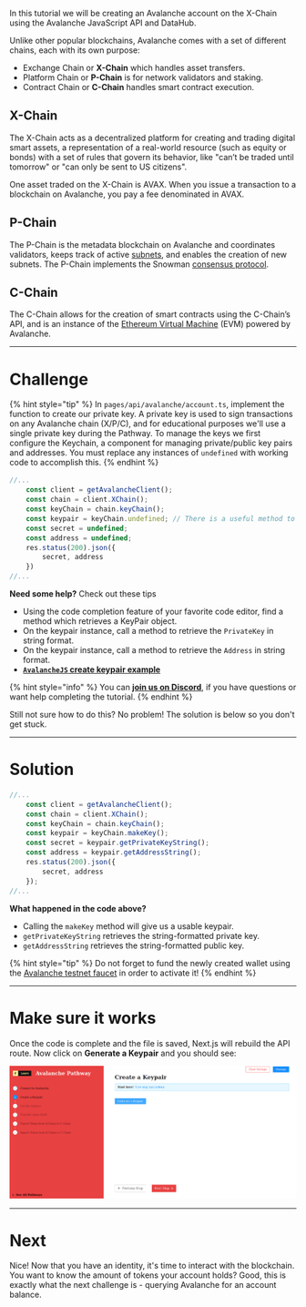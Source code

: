 In this tutorial we will be creating an Avalanche account on the X-Chain using the Avalanche JavaScript API and DataHub.

Unlike other popular blockchains, Avalanche comes with a set of different chains, each with its own purpose:

* Exchange Chain or **X-Chain** which handles asset transfers.
* Platform Chain or **P-Chain** is for network validators and staking.
* Contract Chain or **C-Chain** handles smart contract execution.

## X-Chain

The X-Chain acts as a decentralized platform for creating and trading digital smart assets, a representation of a real-world resource (such as equity or bonds) with a set of rules that govern its behavior, like "can’t be traded until tomorrow" or "can only be sent to US citizens".

One asset traded on the X-Chain is AVAX. When you issue a transaction to a blockchain on Avalanche, you pay a fee denominated in AVAX.

## P-Chain

The P-Chain is the metadata blockchain on Avalanche and coordinates validators, keeps track of active [subnets](https://support.avax.network/en/articles/4064861-what-is-a-subnet), and enables the creation of new subnets. The P-Chain implements the Snowman [consensus protocol](https://docs.avax.network/learn/platform-overview/avalanche-consensus).

## C-Chain

The C-Chain allows for the creation of smart contracts using the C-Chain’s API, and is an instance of the [Ethereum Virtual Machine](https://ethereum.stackexchange.com/questions/268/ethereum-block-architecture/6413#6413) (EVM) powered by Avalanche.

------------------------

# Challenge

{% hint style="tip" %}
In `pages/api/avalanche/account.ts`, implement the function to create our private key. A private key is used to sign transactions on any Avalanche chain (X/P/C), and for educational purposes we'll use a single private key during the Pathway. To manage the keys we first configure the Keychain, a component for managing private/public key pairs and addresses. You must replace any instances of `undefined` with working code to accomplish this.
{% endhint %}

```typescript
//...
	const client = getAvalancheClient();
	const chain = client.XChain(); 
	const keyChain = chain.keyChain(); 
	const keypair = keyChain.undefined; // There is a useful method to use here
	const secret = undefined;
	const address = undefined;
	res.status(200).json({
		secret, address
	})
//...
```

**Need some help?** Check out these tips
* Using the code completion feature of your favorite code editor, find a method which retrieves a KeyPair object.
* On the keypair instance, call a method to retrieve the `PrivateKey` in string format.
* On the keypair instance, call a method to retrieve the `Address` in string format.
* [**`AvalancheJS` create keypair example**](https://github.com/ava-labs/avalanchejs/blob/master/examples/evm/createKeypair.ts)

{% hint style="info" %}
You can [**join us on Discord**](https://discord.gg/fszyM7K), if you have questions or want help completing the tutorial.
{% endhint %}

Still not sure how to do this? No problem! The solution is below so you don't get stuck.

------------------------

# Solution

```typescript
//...
	const client = getAvalancheClient();
	const chain = client.XChain(); 
	const keyChain = chain.keyChain(); 
	const keypair = keyChain.makeKey();
	const secret = keypair.getPrivateKeyString();
	const address = keypair.getAddressString();
	res.status(200).json({
		secret, address
	});
//...
```

**What happened in the code above?**

* Calling the `makeKey` method will give us a usable keypair.
* `getPrivateKeyString` retrieves the string-formatted private key.
* `getAddressString` retrieves the string-formatted public key.


{% hint style="tip" %}
Do not forget to fund the newly created wallet using the [Avalanche testnet faucet](https://faucet.avax-test.network/) in order to activate it!
{% endhint %}

------------------------

# Make sure it works

Once the code is complete and the file is saved, Next.js will rebuild the API route. Now click on **Generate a Keypair** and you should see:

![](../../../.gitbook/assets/pathways/avalanche/avalanche-account.gif)

-------------------------

# Next

Nice! Now that you have an identity, it's time to interact with the blockchain. 
You want to know the amount of tokens your account holds? Good, this is exactly what the next challenge is - querying Avalanche for an account balance. 
